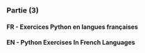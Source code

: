<h3> Partie (3)</h3>
<h4>FR - Exercices Python en langues françaises</h4>
<h4>EN - Python Exercises In French Languages</h4>